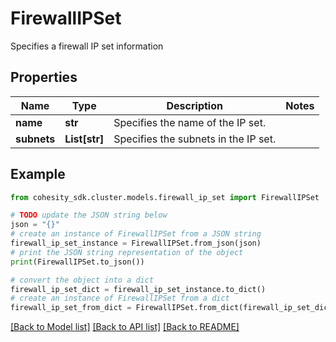 # FirewallIPSet

Specifies a firewall IP set information

## Properties

Name | Type | Description | Notes
------------ | ------------- | ------------- | -------------
**name** | **str** | Specifies the name of the IP set. | 
**subnets** | **List[str]** | Specifies the subnets in the IP set. | 

## Example

```python
from cohesity_sdk.cluster.models.firewall_ip_set import FirewallIPSet

# TODO update the JSON string below
json = "{}"
# create an instance of FirewallIPSet from a JSON string
firewall_ip_set_instance = FirewallIPSet.from_json(json)
# print the JSON string representation of the object
print(FirewallIPSet.to_json())

# convert the object into a dict
firewall_ip_set_dict = firewall_ip_set_instance.to_dict()
# create an instance of FirewallIPSet from a dict
firewall_ip_set_from_dict = FirewallIPSet.from_dict(firewall_ip_set_dict)
```
[[Back to Model list]](../README.md#documentation-for-models) [[Back to API list]](../README.md#documentation-for-api-endpoints) [[Back to README]](../README.md)


